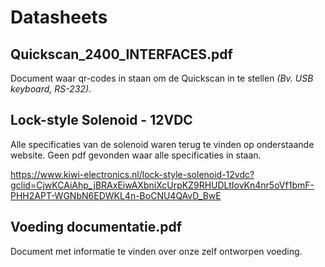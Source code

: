 # Datasheets

## Quickscan_2400_INTERFACES.pdf
Document waar qr-codes in staan om de Quickscan in te stellen *(Bv. USB keyboard, RS-232)*.
## Lock-style Solenoid - 12VDC
Alle specificaties van de solenoid waren terug te vinden op onderstaande website. Geen pdf gevonden waar alle specificaties in staan.

https://www.kiwi-electronics.nl/lock-style-solenoid-12vdc?gclid=CjwKCAiAhp_jBRAxEiwAXbniXcUrpKZ9RHUDLtIovKn4nr5oVf1bmF-PHH2APT-WGNbN6EDWKL4n-BoCNU4QAvD_BwE

## Voeding documentatie.pdf
Document met informatie te vinden over onze zelf ontworpen voeding.